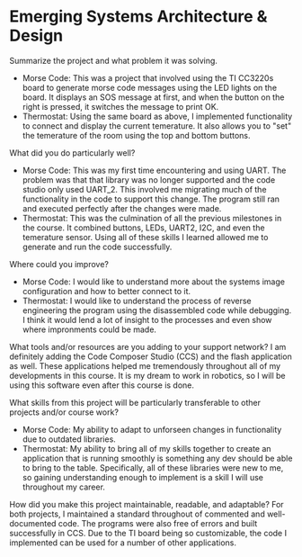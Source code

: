 # Emerging Systems Architecture &amp; Design

Summarize the project and what problem it was solving.
- Morse Code: This was a project that involved using the TI CC3220s board to generate morse code messages using the LED lights on the board. It displays an SOS message at first, and when the button on the right is pressed, it switches the message to print OK. 
- Thermostat: Using the same board as above, I implemented functionality to connect and display the current temerature. It also allows you to "set" the temerature of the room using the top and bottom buttons.

What did you do particularly well?
- Morse Code: This was my first time encountering and using UART. The problem was that that library was no longer supported and the code studio only used UART_2. This involved me migrating much of the functionality in the code to support this change. The program still ran and executed perfectly after the changes were made. 
- Thermostat: This was the culmination of all the previous milestones in the course. It combined buttons, LEDs, UART2, I2C, and even the temerature sensor. Using all of these skills I learned allowed me to generate and run the code successfully.

Where could you improve?
- Morse Code: I would like to understand more about the systems image configuration and how to better connect to it.
- Thermostat: I would like to understand the process of reverse engineering the program using the disassembled code while debugging. I think it would lend a lot of insight to the processes and even show where impronments could be made. 

What tools and/or resources are you adding to your support network?
I am definitely adding the Code Composer Studio (CCS) and the flash application as well. These applications helped me tremendously throughout all of my developments in this course. It is my dream to work in robotics, so I will be using this software even after this course is done. 
  
What skills from this project will be particularly transferable to other projects and/or course work?
- Morse Code: My ability to adapt to unforseen changes in functionality due to outdated libraries. 
- Thermostat: My ability to bring all of my skills together to create an application that is running smoothly is something any dev should be able to bring to the table. Specifically, all of these libraries were new to me, so gaining understanding enough to implement is a skill I will use throughout my career.  

How did you make this project maintainable, readable, and adaptable?
For both projects, I maintained a standard throughout of commented and well-documented code. The programs were also free of errors and built successfully in CCS. Due to the TI board being so customizable, the code I implemented can be used for a number of other applications. 
